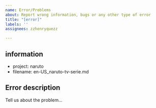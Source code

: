 ```yaml
---
name: Error/Problems
about: Report wrong information, bugs or any other type of error
title: "[error]"
labels: ''
assignees: zzhenryquezz

---
```


## information
- project: naruto
- filename: en-US_naruto-tv-serie.md

## Error description
Tell us about the problem...
